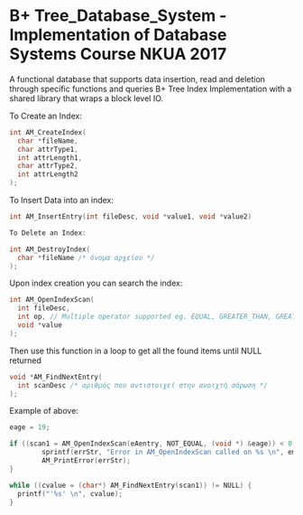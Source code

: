 # B+ Tree_Database_System - Implementation of Database Systems Course NKUA 2017

A functional database that supports data insertion, read and deletion through specific functions and queries
B+ Tree Index Implementation with a shared library that wraps a block level IO.

Το Create an Index:
``` C
int AM_CreateIndex(
  char *fileName, 
  char attrType1, 
  int attrLength1,
  char attrType2, 
  int attrLength2 
);
```
To Insert Data into an index:
``` c
int AM_InsertEntry(int fileDesc, void *value1, void *value2)

To Delete an Index:

int AM_DestroyIndex(
  char *fileName /* όνομα αρχείου */
);
```
Upon index creation you can search the index:
```c
int AM_OpenIndexScan(
  int fileDesc, 
  int op, // Multiple operator supported eg. EQUAL, GREATER_THAN, GREATER_THAN_EQUAL
  void *value
);
```
Then use this function in a loop to get all the found items until NULL returned
```c
void *AM_FindNextEntry(
  int scanDesc /* αριθμός που αντιστοιχεί στην ανοιχτή σάρωση */
);
```
Example of above:
```c
eage = 19;

if ((scan1 = AM_OpenIndexScan(eAentry, NOT_EQUAL, (void *) &eage)) < 0) {  //Find all entries with age != 19
		sprintf(errStr, "Error in AM_OpenIndexScan called on %s \n", empAge);
		AM_PrintError(errStr);
}

while ((cvalue = (char*) AM_FindNextEntry(scan1)) != NULL) {
  printf("'%s' \n", cvalue);
}
```
